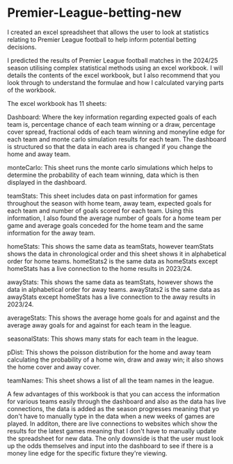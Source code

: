# Premier-League-betting-new
I created an excel spreadsheet that allows the user to look at statistics relating to Premier League football to help inform potential betting decisions.

I predicted the results of Premier League football matches in the 2024/25 season utilising complex statistical methods using an excel workbook. I will details the contents of the excel workbook, but I also recommend that you look through to understand the formulae and how I calculated varying parts of the workbook.

The excel workbook has 11 sheets:

Dashboard: Where the key information regarding expected goals of each team is, percentage chance of each team winning or a draw, percentage cover spread, fractional odds of each team winning and moneyline edge for each team and monte carlo simulation results for each team. The dashboard is structured so that the data in each area is changed if you change the home and away team.

monteCarlo: This sheet runs the monte carlo simulations which helps to determine the probability of each team winning, data which is then displayed in the dashboard.

teamStats: This sheet includes data on past information for games throughout the season with home team, away team, expected goals for each team and number of goals scored for each team. Using this information, I also found the average number of goals for a home team per game and average goals conceded for the home team and the same information for the away team.

homeStats: This shows the same data as teamStats, however teamStats shows the data in chronological order and this sheet shows it in alphabetical order for home teams. homeStats2 is the same data as homeStats except homeStats has a live connection to the home results in 2023/24.

awayStats: This shows the same data as teamStats, however shows the data in alphabetical order for away teams. awayStats2 is the same data as awayStats except homeStats has a live connection to the away results in 2023/24.

averageStats: This shows the average home goals for and against and the average away goals for and against for each team in the league.

seasonalStats: This shows many stats for each team in the league.

pDist: This shows the poisson distribution for the home and away team calculating the probability of a home win, draw and away win; it also shows the home cover and away cover.

teamNames: This sheet shows a list of all the team names in the league.

A few advantages of this workbook is that you can access the information for various teams easily through the dashboard and also as the data has live connections, the data is added as the season progresses meaning that yo don't have to manually type in the data when a new weeks of games are played. In additon, there are live connections to websites which show the results for the latest games meaning that I don't have to manually update the spreadsheet for new data. The only downside is that the user must look up the odds themselves and input into the dashboard to see if there is a money line edge for the specific fixture they're viewing.
